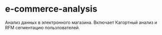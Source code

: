 # e-commerce-analysis
Анализ данных в электронного магазина. Включает Кагортный анализ и RFM сегментацию пользлователей.
